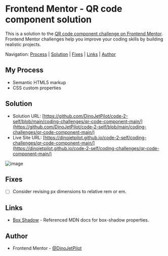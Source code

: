 # Frontend Mentor - QR code component solution

This is a solution to the [QR code component challenge on Frontend Mentor](https://www.frontendmentor.io/challenges/qr-code-component-iux_sIO_H). Frontend Mentor challenges help you improve your coding skills by building realistic projects. 

Navigation: [Process](#process)  |  [Solution](#solution)  |  [Fixes](#fixes)  |  [Links](#links)  |  [Author](#author)
##

## My Process

- Semantic HTML5 markup
- CSS custom properties

## Solution

- Solution URL: [https://github.com/DinoJetPilot/code-2-self/blob/main/coding-challenges/qr-code-component-main/](https://github.com/DinoJetPilot/code-2-self/blob/main/coding-challenges/qr-code-component-main/)
- Live Site URL: [https://dinojetpilot.github.io/code-2-self/coding-challenges/qr-code-component-main/](https://dinojetpilot.github.io/code-2-self/coding-challenges/qr-code-component-main/)

![image](www)

## Fixes

- [ ] Consider revising px dimensions to relative rem or em.


## Links

- [Box Shadow](https://developer.mozilla.org/en-US/docs/Web/CSS/box-shadow) - Referenced MDN docs for box-shadow properties.


## Author

- Frontend Mentor - [@DinoJetPilot](https://www.frontendmentor.io/profile/DinoJetPilot)
